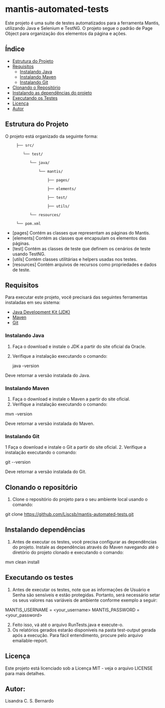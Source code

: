# mantis-automated-tests

Este projeto é uma suite de testes automatizados para a ferramenta Mantis, utilizando Java e Selenium e TestNG. O projeto segue o padrão de Page Object para organização dos elementos da página e ações.

## Índice

- [Estrutura do Projeto](#estrutura-do-projeto)
- [Requisitos](#requisitos)
  - [Instalando Java](#instalando-java)
  - [Instalando Maven](#instalando-maven)
  - [Instalando Git](#instalando-git)
- [Clonando o Repositório](#clonando-o-repositório)
- [Instalando as dependências do projeto](#instalando-dependências)
- [Executando os Testes](#executando-os-testes)
- [Licença](#licença)
- [Autor](#autor)

## Estrutura do Projeto

O projeto está organizado da seguinte forma:

         ├── src/

            └── test/
           
               └── java/
        
                   └── mantis/
        
                       ├── pages/
        
                       ├── elements/
        
                       ├── test/
        
                       ├── utils/
        
               └── resources/

         └── pom.xml

- [pages] Contém as classes que representam as páginas do Mantis.
- [elements] Contém as classes que encapsulam os elementos das páginas.
- [test] Contém as classes de teste que definem os cenários de teste usando TestNG.
- [utils] Contém classes utilitárias e helpers usadas nos testes.
- [resources] Contém arquivos de recursos como propriedades e dados de teste.

## Requisitos

Para executar este projeto, você precisará das seguintes ferramentas instaladas em seu sistema:

- [Java Development Kit (JDK)](https://www.oracle.com/java/technologies/javase-downloads.html)
- [Maven](https://maven.apache.org/)
- [Git](https://git-scm.com/)

### Instalando Java

1. Faça o download e instale o JDK a partir do site oficial da Oracle.
2. Verifique a instalação executando o comando:

   java -version

Deve retornar a versão instalada do Java.

### Instalando Maven

1. Faça o download e instale o Maven a partir do site oficial.
2. Verifique a instalação executando o comando:

  mvn -version

Deve retornar a versão instalada do Maven.

### Instalando Git

1 Faça o download e instale o Git a partir do site oficial.
2. Verifique a instalação executando o comando:

  git --version

Deve retornar a versão instalada do Git.

## Clonando o repositório

1. Clone o repositório do projeto para o seu ambiente local usando o comando:

  git clone https://github.com/Liscsb/mantis-automated-tests.git

## Instalando dependências

1. Antes de executar os testes, você precisa configurar as dependências do projeto. Instale as dependências através do Maven navegando até o diretório do projeto clonado e executando o comando: 

mvn clean install

## Executando os testes

1. Antes de executar os testes, note que as informações de Usuário e Senha são sensíveis e estão protegidas. Portanto, será necessário setar os seus valores nas variáveis de ambiente conforme exemplo a seguir:

  MANTIS_USERNAME = <your_username>
  MANTIS_PASSWORD = <your_password>

2. Feito isso, vá até o arquivo RunTests.java e execute-o.
3. Os relatórios gerados estarão disponíveis na pasta test-output gerada após a execução. Para fácil entendimento, procure pelo arquivo emailable-report.

## Licença

Este projeto está licenciado sob a Licença MIT - veja o arquivo LICENSE para mais detalhes.

## Autor: 

Lisandra C. S. Bernardo

